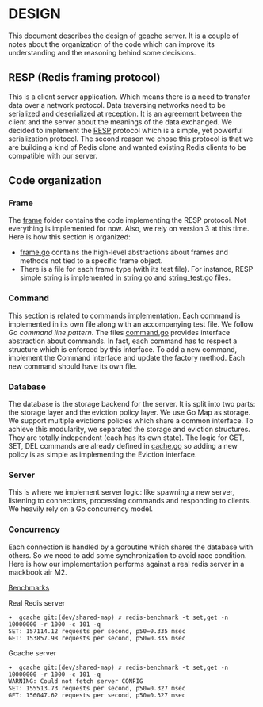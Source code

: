 # DESIGN

This document describes the design of gcache server. It is a couple of notes about the organization of the code which
can improve its understanding and the reasoning behind some decisions.

## RESP (Redis framing protocol)
This is a client server application. Which means there is a need to transfer data over a network protocol. Data 
traversing networks need to be serialized and deserialized at reception. It is an agreement between the client and the 
server about the meanings of the data exchanged. We decided to implement the [RESP](https://redis.io/docs/reference/protocol-spec/) protocol which is a simple, yet
powerful serialization protocol. The second reason we chose this protocol is that we are building a kind of Redis
clone and wanted existing Redis clients to be compatible with our server.

## Code organization

### Frame
The [frame](frame) folder contains the code implementing the RESP protocol. Not everything is implemented for now.
Also, we rely on version 3 at this time. Here is how this section is organized:

- [frame.go](frame/frame.go) contains the high-level abstractions about frames and methods not tied to a specific frame
object.
- There is a file for each frame type (with its test file). For instance, RESP simple string is implemented in 
[string.go](frame/sstring.go) and [string_test.go](frame/sstring_test.go) files.

### Command
This section is related to commands implementation. Each command is implemented in its own file along with an 
accompanying test file. We follow *Go command line pattern*. The files [command.go](command/command.go) provides
interface abstraction about commands. In fact, each command has to respect a structure which is enforced by this 
interface.
To add a new command, implement the Command interface and update the factory method.
Each new command should have its own file.

### Database
The database is the storage backend for the server.
It is split into two parts: the storage layer and the eviction policy layer.
We use Go Map as storage.
We support multiple evictions policies which share a common interface.
To achieve this modularity, we separated the storage and eviction structures.
They are totally independent (each has its own state).
The logic for GET, SET,
DEL commands are already defined in [cache.go](db/cache.go)
so adding a new policy is as simple as implementing the Eviction interface.

### Server
This is where we implement server logic: like spawning a new server, listening to connections, processing commands and 
responding to clients. We heavily rely on a Go concurrency model.

### Concurrency
Each connection is handled by a goroutine which shares the database with others.
So we need to add some synchronization to avoid race condition.
Here is how our implementation performs against a real redis server in a mackbook air M2.

<u>Benchmarks</u>

Real Redis server
````commandline
➜  gcache git:(dev/shared-map) ✗ redis-benchmark -t set,get -n 10000000 -r 1000 -c 101 -q
SET: 157114.12 requests per second, p50=0.335 msec                    
GET: 153857.98 requests per second, p50=0.335 msec                    
````

Gcache server
````commandline
➜  gcache git:(dev/shared-map) ✗ redis-benchmark -t set,get -n 10000000 -r 1000 -c 101 -q
WARNING: Could not fetch server CONFIG
SET: 155513.73 requests per second, p50=0.327 msec                    
GET: 156047.62 requests per second, p50=0.327 msec  
````